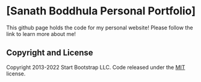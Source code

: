 # [Sanath Boddhula Personal Portfolio]

This github page holds the code for my personal website! Please follow the link to learn more about me!



## Copyright and License

Copyright 2013-2022 Start Bootstrap LLC. Code released under the [MIT](https://github.com/StartBootstrap/startbootstrap-resume/blob/master/LICENSE) license.
